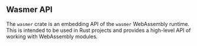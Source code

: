 ## Wasmer API

The `wasmer` crate is an embedding API of the `wasmer` WebAssembly runtime.
This is intended to be used in Rust projects and provides a high-level API of
working with WebAssembly modules.
